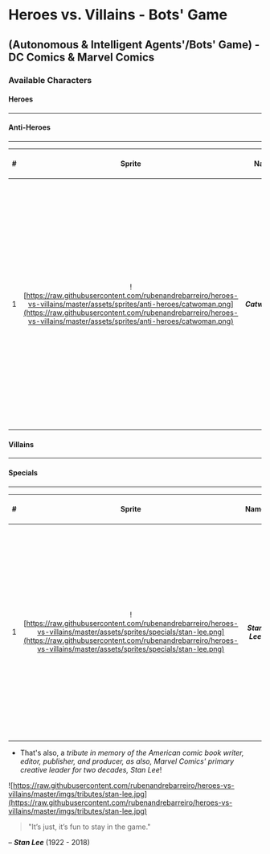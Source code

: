 # Heroes vs. Villains - Bots' Game
## (Autonomous & Intelligent Agents'/Bots' Game) - DC Comics & Marvel Comics

### Available Characters

#### Heroes

***



#### Anti-Heroes

***

| #  | Sprite  | Name      | Stamina [0-100] | Wisdom [0-100] | Strength [0-100]  | Velocity [0-100]   | Description |
|:--:|:-------:|:---------:|:-------:|:------------:|:-------:|:-------:|:-----------:|
| 1  | ![https://raw.githubusercontent.com/rubenandrebarreiro/heroes-vs-villains/master/assets/sprites/anti-heroes/catwoman.png](https://raw.githubusercontent.com/rubenandrebarreiro/heroes-vs-villains/master/assets/sprites/anti-heroes/catwoman.png)       | **_Catwoman_**  | **Lvl.:** ````40```` [![stamina](http://progressed.io/bar/40)](https://github.com/rubenandrebarreiro/heroes-vs-villains/)       | **Lvl.:** ````70```` [![wisdom](http://progressed.io/bar/70)](https://github.com/rubenandrebarreiro/heroes-vs-villains/)          | **Lvl.:** ````30```` [![strength](http://progressed.io/bar/30)](https://github.com/rubenandrebarreiro/heroes-vs-villains/)     | **Lvl.:** ````40```` [![velocity](http://progressed.io/bar/40)](https://github.com/rubenandrebarreiro/heroes-vs-villains/)      | ```` Gotham City burglar who typically wears a tight, one-piece outfit and uses a bullwhip for a weapon. She was originally characterized as a supervillain and adversary of Batman, but she has been featured in a series since the 1990s which portrays her as an antiheroine, often doing the wrong things for the right reasons! ```` |

#### Villains

***


#### Specials

***

| #  | Sprite  | Name      | Stamina [0-100] | Wisdom [0-100] | Strength [0-100]   | Velocity [0-100]   | Description |
|:--:|:-------:|:---------:|:-------:|:------------:|:-------:|:-------:|:-----------:|
| 1  | ![https://raw.githubusercontent.com/rubenandrebarreiro/heroes-vs-villains/master/assets/sprites/specials/stan-lee.png](https://raw.githubusercontent.com/rubenandrebarreiro/heroes-vs-villains/master/assets/sprites/specials/stan-lee.png)       | **_Stan Lee_**  | N/A     | N/A          | N/A     | N/A      | ```` The Marvel Comics' primary creative leader. He's also known, in this game, as the "Creator". This special character have powers similar to a God and can end the game, at anytime, causing the redemption or destruction of the world! ```` |


* That's also, a _tribute in memory of the American comic book writer, editor, publisher, and producer, as also, Marvel Comics' primary creative leader for two decades, Stan Lee_!

![https://raw.githubusercontent.com/rubenandrebarreiro/heroes-vs-villains/master/imgs/tributes/stan-lee.jpg](https://raw.githubusercontent.com/rubenandrebarreiro/heroes-vs-villains/master/imgs/tributes/stan-lee.jpg)

> "It’s just, it’s fun to stay in the game."

– **_Stan Lee_** (1922 - 2018)
